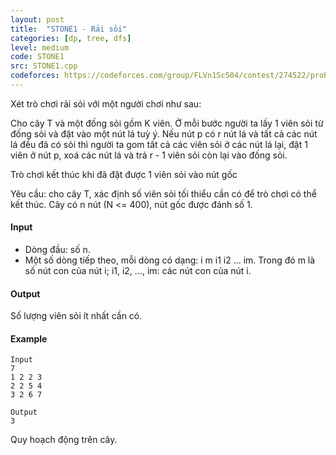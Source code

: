 ```yaml
---
layout: post
title:  "STONE1 - Rải sỏi"
categories: [dp, tree, dfs]
level: medium
code: STONE1
src: STONE1.cpp
codeforces: https://codeforces.com/group/FLVn1Sc504/contest/274522/problem/T
---
```



Xét trò chơi rải sỏi với một người chơi như sau:

Cho cây T và một đống sỏi gồm K viên. Ở mỗi bước người ta lấy 1 viên sỏi từ đống sỏi và đặt vào một nút lá tuỳ ý. Nếu nút p có r nút lá và tất cả các nút lá đều đã có sỏi thì người ta gom tất cả các viên sỏi ở các nút lá lại, đặt 1 viên ở nút p, xoá các nút lá và trả r - 1 viên sỏi còn lại vào đống sỏi.

Trò chơi kết thúc khi đã đặt được 1 viên sỏi vào nút gốc

Yêu cầu: cho cây T, xác định số viên sỏi tối thiểu cần có để trò chơi có thể kết thúc. Cây có n nút (N <= 400), nút gốc được đánh số 1.

#### Input

+ Dòng đầu: số n.
+ Một số dòng tiếp theo, mỗi dòng có dạng: i m i1 i2 ... im. Trong đó m là số nút con của nút i; i1, i2, ..., im: các nút con của nút i.

#### Output

Số lượng viên sỏi ít nhất cần có.

#### Example

```
Input
7
1 2 2 3
2 2 5 4
3 2 6 7

Output
3
```

<!--more-->


Quy hoạch động trên cây.
